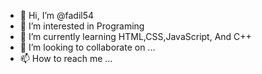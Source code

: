 - 👋 Hi, I’m @fadil54
- 👀 I’m interested in Programing
- 🌱 I’m currently learning HTML,CSS,JavaScript, And C++
- 💞️ I’m looking to collaborate on ...
- 📫 How to reach me ...

<!---
fadil54/fadil54 is a ✨ special ✨ repository because its `README.md` (this file) appears on your GitHub profile.
You can click the Preview link to take a look at your changes.
--->
